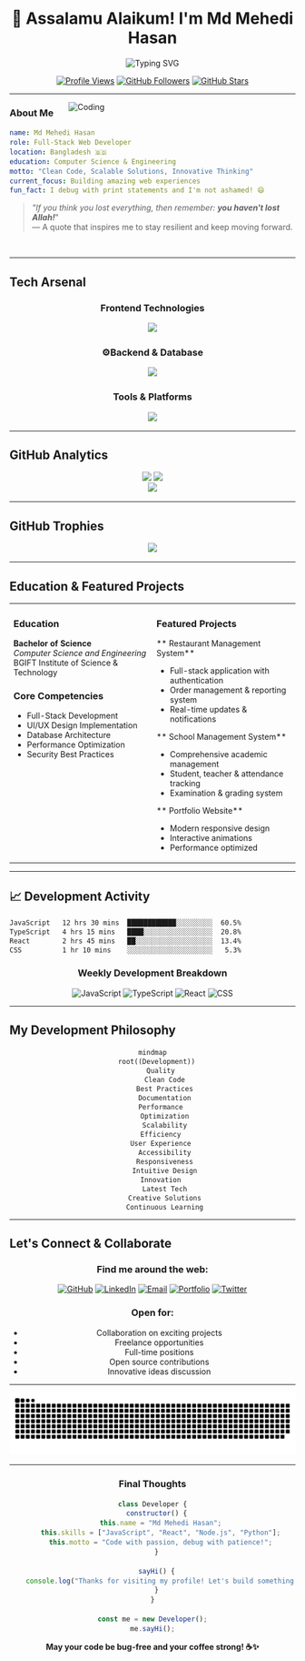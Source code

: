 <div align="center">

# 👋 Assalamu Alaikum! I'm Md Mehedi Hasan

<img src="https://readme-typing-svg.herokuapp.com?font=Fira+Code&size=28&duration=3000&pause=1000&color=36BCF7&center=true&vCenter=true&multiline=true&width=600&height=150&lines=Full-Stack+Web+Developer;Problem+Solver+%26+Tech+Enthusiast;Building+Digital+Solutions" alt="Typing SVG" />

<br/>

[![Profile Views](https://komarev.com/ghpvc/?username=MehediHasanSumon&label=Profile%20Views&color=0e75b6&style=for-the-badge)](https://github.com/MehediHasanSumon)
[![GitHub Followers](https://img.shields.io/github/followers/MehediHasanSumon?label=Followers&style=for-the-badge&color=36BCF7&labelColor=black)](https://github.com/MehediHasanSumon)
[![GitHub Stars](https://img.shields.io/github/stars/MehediHasanSumon?label=Stars&style=for-the-badge&color=ffc83d&labelColor=black)](https://github.com/MehediHasanSumon)

</div>

---

<img align="right" alt="Coding" width="400" src="https://raw.githubusercontent.com/MehediHasanSumon/MehediHasanSumon/main/developer.gif">

### About Me

```yaml
name: Md Mehedi Hasan
role: Full-Stack Web Developer
location: Bangladesh 🇧🇩
education: Computer Science & Engineering
motto: "Clean Code, Scalable Solutions, Innovative Thinking"
current_focus: Building amazing web experiences
fun_fact: I debug with print statements and I'm not ashamed! 😄
```

> *"If you think you lost everything, then remember: **you haven't lost Allah!***"  
> — A quote that inspires me to stay resilient and keep moving forward.

<br clear="right"/>

---

## Tech Arsenal

<div align="center">

### Frontend Technologies
<p>
  <img src="https://skillicons.dev/icons?i=html,css,js,ts,react,vue,nextjs,tailwind,bootstrap,sass" />
</p>

### ⚙Backend & Database
<p>
  <img src="https://skillicons.dev/icons?i=nodejs,express,laravel,django,php,python,mysql,mongodb,postgresql,redis" />
</p>

### Tools & Platforms
<p>
  <img src="https://skillicons.dev/icons?i=git,github,vscode,figma,wordpress,docker,aws,vercel,netlify,postman" />
</p>

</div>

---

## GitHub Analytics

<div align="center">
  <img height="180em" src="https://github-readme-stats.vercel.app/api?username=MehediHasanSumon&show_icons=true&theme=tokyonight&include_all_commits=true&count_private=true&hide_border=true&bg_color=0D1117&title_color=36BCF7&icon_color=36BCF7&text_color=ffffff"/>
  <img height="180em" src="https://github-readme-stats.vercel.app/api/top-langs/?username=MehediHasanSumon&layout=compact&langs_count=8&theme=tokyonight&hide_border=true&bg_color=0D1117&title_color=36BCF7&text_color=ffffff"/>
</div>


<div align="center">
  <img src="https://github-readme-activity-graph.vercel.app/graph?username=MehediHasanSumon&theme=tokyo-night&bg_color=0D1117&color=36BCF7&line=36BCF7&point=FF6B35&area=true&hide_border=true"/>
</div>

---

## GitHub Trophies

<div align="center">
  <img src="https://github-profile-trophy.vercel.app/?username=MehediHasanSumon&theme=tokyonight&no-frame=true&no-bg=true&margin-w=4&row=1"/>
</div>

---

## Education & Featured Projects

<table align="center">
<tr>
<td width="50%" valign="top">

### Education
**Bachelor of Science**  
*Computer Science and Engineering*  
BGIFT Institute of Science & Technology

### Core Competencies
-  Full-Stack Development
-  UI/UX Design Implementation  
-  Database Architecture
-  Performance Optimization
-  Security Best Practices

</td>
<td width="50%" valign="top">

###  Featured Projects

** Restaurant Management System**
- Full-stack application with authentication
- Order management & reporting system
- Real-time updates & notifications

** School Management System**  
- Comprehensive academic management
- Student, teacher & attendance tracking
- Examination & grading system

** Portfolio Website**
- Modern responsive design
- Interactive animations
- Performance optimized

</td>
</tr>
</table>

---

## 📈 Development Activity

<!--START_SECTION:waka-->
```text
JavaScript   12 hrs 30 mins  ████████████░░░░░░░░░  60.5%
TypeScript   4 hrs 15 mins   ████░░░░░░░░░░░░░░░░░  20.8%
React        2 hrs 45 mins   ██░░░░░░░░░░░░░░░░░░░  13.4%
CSS          1 hr 10 mins    ░░░░░░░░░░░░░░░░░░░░░   5.3%
```
<!--END_SECTION:waka-->

<div align="center">

### Weekly Development Breakdown

![JavaScript](https://img.shields.io/badge/-JavaScript-F7DF1E?style=for-the-badge&logo=javascript&logoColor=black&logoWidth=20)
![TypeScript](https://img.shields.io/badge/-TypeScript-3178C6?style=for-the-badge&logo=typescript&logoColor=white&logoWidth=20)
![React](https://img.shields.io/badge/-React-61DAFB?style=for-the-badge&logo=react&logoColor=black&logoWidth=20)
![CSS](https://img.shields.io/badge/-CSS3-1572B6?style=for-the-badge&logo=css3&logoColor=white&logoWidth=20)

</div>

---

## My Development Philosophy

<div align="center">

```mermaid
mindmap
  root((Development))
    Quality
      Clean Code
      Best Practices
      Documentation
    Performance
      Optimization
      Scalability
      Efficiency  
    User Experience
      Accessibility
      Responsiveness
      Intuitive Design
    Innovation
      Latest Tech
      Creative Solutions
      Continuous Learning
```

</div>

---

## Let's Connect & Collaborate

<div align="center">
  
### Find me around the web:

[![GitHub](https://img.shields.io/badge/-GitHub-181717?style=for-the-badge&logo=github&logoColor=white)](https://github.com/MehediHasanSumon)
[![LinkedIn](https://img.shields.io/badge/-LinkedIn-0A66C2?style=for-the-badge&logo=linkedin&logoColor=white)](https://linkedin.com/in/yourprofile)
[![Email](https://img.shields.io/badge/-Email-EA4335?style=for-the-badge&logo=gmail&logoColor=white)](mailto:your.email@example.com)
[![Portfolio](https://img.shields.io/badge/-Portfolio-FF6B35?style=for-the-badge&logo=firefox&logoColor=white)](https://your-portfolio.com)
[![Twitter](https://img.shields.io/badge/-Twitter-1DA1F2?style=for-the-badge&logo=twitter&logoColor=white)](https://twitter.com/yourhandle)

### Open for:
- Collaboration on exciting projects
- Freelance opportunities  
- Full-time positions
- Open source contributions
- Innovative ideas discussion

</div>

---

<div align="center">

<img src="https://raw.githubusercontent.com/Platane/snk/output/github-contribution-grid-snake.svg" alt="Snake animation" />

---

### Final Thoughts

```javascript
class Developer {
  constructor() {
    this.name = "Md Mehedi Hasan";
    this.skills = ["JavaScript", "React", "Node.js", "Python"];
    this.motto = "Code with passion, debug with patience!";
  }
  
  sayHi() {
    console.log("Thanks for visiting my profile! Let's build something amazing together!");
  }
}

const me = new Developer();
me.sayHi();
```

**May your code be bug-free and your coffee strong! ☕️✨**

</div>
